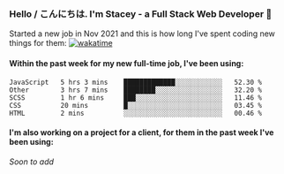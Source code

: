 ### Hello / こんにちは. I'm Stacey - a Full Stack Web Developer 👋

Started a new job in Nov 2021 and this is how long I've spent coding new things for them: [![wakatime](https://wakatime.com/badge/user/86082ce1-bca4-4a02-a7a3-c2242e42ac7a/project/12b01edb-1cc9-44e6-b4ef-181fde524dc6.svg)](https://wakatime.com/badge/user/86082ce1-bca4-4a02-a7a3-c2242e42ac7a/project/12b01edb-1cc9-44e6-b4ef-181fde524dc6)

#### Within the past week for my new full-time job, I've been using:
<!--START_SECTION:waka-->
```text
JavaScript   5 hrs 3 mins    █████████████░░░░░░░░░░░░   52.30 % 
Other        3 hrs 7 mins    ████████░░░░░░░░░░░░░░░░░   32.20 % 
SCSS         1 hr 6 mins     ███░░░░░░░░░░░░░░░░░░░░░░   11.46 % 
CSS          20 mins         █░░░░░░░░░░░░░░░░░░░░░░░░   03.45 % 
HTML         2 mins          ░░░░░░░░░░░░░░░░░░░░░░░░░   00.46 % 
```
<!--END_SECTION:waka-->

#### I'm also working on a project for a client, for them in the past week I've been using:
*Soon to add*
